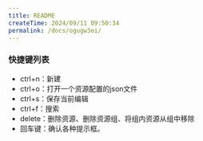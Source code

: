 ```yaml
---
title: README
createTime: 2024/09/11 09:50:34
permalink: /docs/ogugw3ei/
---
```

### 快捷键列表

* ctrl+n：新建
* ctrl+o：打开一个资源配置的json文件
* ctrl+s：保存当前编辑
* ctrl+f：搜索
* delete：删除资源、删除资源组、将组内资源从组中移除
* 回车键：确认各种提示框。